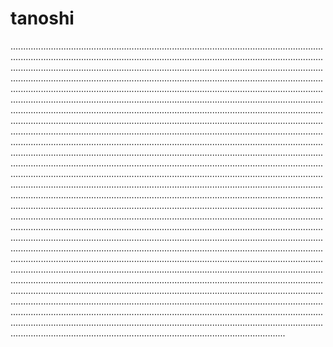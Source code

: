 # tanoshi

.................................................................................................................................................................................................................................................................................................................................................................................................................................................................................................................................................................................................................................................................................................................................................................................................................................................................................................................................................................................................................................................................................................................................................................................................................................................................................................................................................................................................................................................................................................................................................................................................................................................................................................................................................................................................................................................................................................................................................................................................................................................................................................................................................................................................................................................................................................................................................................................................................................................................................................................................................................................................................................................................................................................................................................................................................................................................................................................................................................................................................................................................................................................................................................................................................................................................................................................................................................................................................................................................................................................................................................................................